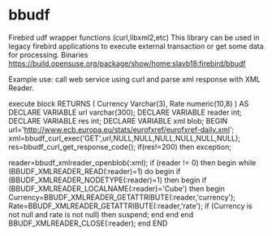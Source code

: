 bbudf
=====

Firebird udf wrapper functions (curl,libxml2,etc)
This library can be used in legacy firebird applications
to execute external transaction or get some data for processing.
Binaries
https://build.opensuse.org/package/show/home:slavb18:firebird/bbudf

Example use: call web service using curl and parse xml response with XML Reader.

execute block
RETURNS (
    Currency Varchar(3),
    Rate numeric(10,8)
)
AS
DECLARE VARIABLE url varchar(300);
DECLARE VARIABLE reader int;
DECLARE VARIABLE res int;
DECLARE VARIABLE xml blob;
BEGIN
  url='http://www.ecb.europa.eu/stats/eurofxref/eurofxref-daily.xml';
  xml=bbudf_curl_exec('GET',url,NULL,NULL,NULL,NULL,NULL,NULL);
  res=bbudf_curl_get_response_code();
  if(res!=200) then  exception;

  reader=bbudf_xmlreader_openblob(:xml);
  if (reader != 0) then
  begin
    while (BBUDF_XMLREADER_READ(:reader)=1) do
    begin
        if (BBUDF_XMLREADER_NODETYPE(:reader)=1) then
        begin
                if (BBUDF_XMLREADER_LOCALNAME(:reader)='Cube') then
                begin
                   Currency=BBUDF_XMLREADER_GETATTRIBUTE(:reader,'currency');
                   Rate=BBUDF_XMLREADER_GETATTRIBUTE(:reader,'rate');
                   if (Currency is not null and rate is not null) then suspend;
                end
        end
    end
    BBUDF_XMLREADER_CLOSE(:reader);
  end
END
